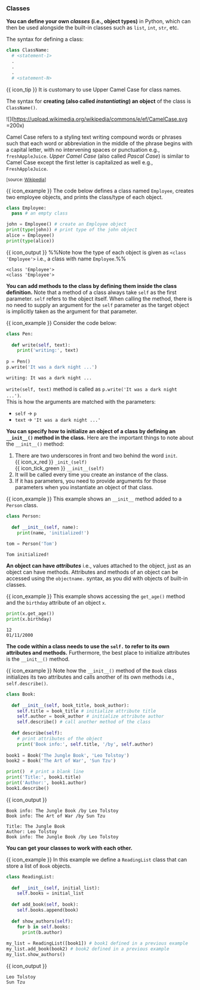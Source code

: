 ### Classes

**You can define your own _classes_ (i.e., object types)** in Python, which can then be used alongside the built-in classes such as `list`, `int`, `str`, etc.

The syntax for defining a class:
```python
class ClassName:
  # <statement-1>
  .
  .
  .
  # <statement-N>
```
{{ icon_tip }} It is customary to use <trigger trigger="click" for="modal:classes-camelcase">Upper Camel Case</trigger> for class names.

The syntax for **creating (also called _instantiating_) an object** of the class is `ClassName()`.

<modal header="CamelCase" id="modal:classes-camelcase">

![](https://upload.wikimedia.org/wikipedia/commons/e/ef/CamelCase.svg =200x)<br>

Camel Case refers to a styling text writing compound words or phrases such that each word or abbreviation in the middle of the phrase begins with a capital letter, with no intervening spaces or punctuation e.g., `freshAppleJuice`. _Upper Camel Case_ (also called _Pascal Case_) is similar to Camel Case except the first letter is capitalized as well e.g., `FreshAppleJuice`.

<sub>[source: [Wikipedia](https://en.wikipedia.org/wiki/Camel_case)]</sub>
</modal>

<box> 

{{ icon_example }} The code below defines a class named `Employee`, creates two employee objects, and prints the class/type of each object.

```python
class Employee:
  pass # an empty class

john = Employee() # create an Employee object
print(type(john)) # print type of the john object
alice = Employee()
print(type(alice))
```
{{ icon_output }} %%Note how the type of each object is given as `<class 'Employee'>` i.e., a class with name `Employee`.%%
```
<class 'Employee'>
<class 'Employee'>
```
</box>

**You can add methods to the class by defining them inside the class definition.** Note that a method of a class always take `self` as the first parameter. `self` refers to the object itself. When calling the method, there is no need to supply an argument for the `self` parameter as the target object is implicitly taken as the argument for that parameter.

<box> 

{{ icon_example }} Consider the code below:

<include src="inputOutput.md" boilerplate> 
<span id="input">

```python
class Pen:
  
  def write(self, text):
    print('writing:', text)
    
p = Pen()
p.write('It was a dark night ...')
```
</span>
<span id="output">

```
writing: It was a dark night ...
```
</span>
</include>

`write(self, text)` method is called as `p.write('It was a dark night ...')`.<br>
This is how the arguments are matched with the parameters: 
* `self` → `p`
* `text` → `'It was a dark night ...'`

</box>

**You can specify how to initialize an object of a class by defining an `__init__()` method in the class.** Here are the important things to note about the `__init__()` method: 
1. There are two underscores in front and two behind the word `init`.<br>
   {{ icon_x_red }} `_init_(self)`<br>
   {{ icon_tick_green }} `__init__(self)`
1. It will be called every time you create an instance of the class.
1. If it has parameters, you need to provide arguments for those parameters when you instantiate an object of that class.

<box> 

{{ icon_example }} This example shows an `__init__` method added to a `Person` class.

<include src="inputOutput.md" boilerplate> 
<span id="input">

```python
class Person:
  
  def __init__(self, name):
    print(name, 'initialized!')
    
tom = Person('Tom')
```
</span>
<span id="output">

```
Tom initialized!
```
</span>
</include>

</box>

**An object can have _attributes_** i.e., values attached to the object, just as an object can have methods. Attributes and methods of an object can be accessed using the `objectname.` syntax, as you did with objects of built-in classes.

<box> 

{{ icon_example }} This example shows accessing the `get_age()` method and the `birthday` attribute of an object `x`.

<include src="inputOutput.md" boilerplate> 
<span id="input">

```python
print(x.get_age())
print(x.birthday)
```
</span>
<span id="output">

```
12
01/11/2000
```
</span>
</include>

</box>

**The code within a class needs to use the `self.` to refer to its own attributes and methods.** Furthermore, the best place to initialize attributes is the `__init__()` method.

<box> 

{{ icon_example }} Note how the `__init__()` method of the `Book` class initializes its two attributes and calls another of its own methods i.e., `self.describe()`.

```python
class Book:
  
  def __init__(self, book_title, book_author):
    self.title = book_title # initialize attribute title
    self.author = book_author # initialize attribute author
    self.describe() # call another method of the class
    
  def describe(self):
    # print attributes of the object
    print('Book info:', self.title, '/by', self.author) 
    
book1 = Book('The Jungle Book', 'Leo Tolstoy')
book2 = Book('The Art of War', 'Sun Tzu')

print()  # print a blank line
print('Title:', book1.title) 
print('Author:', book1.author)
book1.describe()
```
{{ icon_output }}
```
Book info: The Jungle Book /by Leo Tolstoy
Book info: The Art of War /by Sun Tzu

Title: The Jungle Book
Author: Leo Tolstoy
Book info: The Jungle Book /by Leo Tolstoy
```
</box>

**You can get your classes to work with each other.**

<box> 

{{ icon_example }} In this example we define a `ReadingList` class that can store a list of `Book` objects.

```python
class ReadingList:
  
  def __init__(self, initial_list):
    self.books = initial_list
    
  def add_book(self, book):
    self.books.append(book)
    
  def show_authors(self):
    for b in self.books:
      print(b.author)
      
my_list = ReadingList([book1]) # book1 defined in a previous example 
my_list.add_book(book2) # book2 defined in a previous example
my_list.show_authors()
```
{{ icon_output }}
```
Leo Tolstoy
Sun Tzu
```
</box>

<include src="exercisePanel.md" boilerplate var-title="Create `StockItem` Class" var-file="e-createStockItemClass.md" />